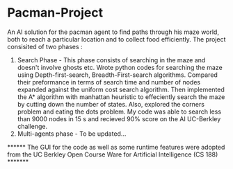 Pacman-Project
==============

An AI solution for the pacman agent to find paths through his maze world, both to reach a particular location and to collect food efficiently. The project consisited of two phases :
1. Search Phase - This phase consists of searching in the maze and doesn't involve ghosts etc. Wrote python codes for searching the maze using Depth-first-search, Breadth-First-search algorithms. Compared their preformance in terms of search time and number of nodes expanded against the uniform cost search algorithm. Then implemented the A* algorithm with manhattan heuristic to effeciently search the maze by cutting down the number of states. Also, explored the corners problem and eating the dots problem. My code was able to search less than 9000 nodes in 15 s and recieved 90% score on the AI UC-Berkley challenge.
2. Multi-agents phase - To be updated...


****** The GUI for the code as well as some runtime features were adopted from the UC Berkley Open Course Ware for Artificial Intelligence (CS 188) *******
